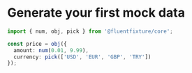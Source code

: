 # Generate your first mock data

```typescript
import { num, obj, pick } from '@fluentfixture/core';

const price = obj({
  amount: num(0.01, 9.99),
  currency: pick(['USD', 'EUR', 'GBP', 'TRY'])
});
```
